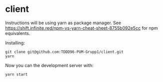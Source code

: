 # client

Instructions will be using yarn as package manager. See https://shift.infinite.red/npm-vs-yarn-cheat-sheet-8755b092e5cc for npm equivalents.

Installing:


```
git clone git@github.com:TDDD96-PUM-Grupp1/client.git
yarn
```

Now you can the development server with:

```
yarn start
```